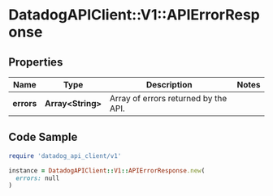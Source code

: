 # DatadogAPIClient::V1::APIErrorResponse

## Properties

| Name | Type | Description | Notes |
| ---- | ---- | ----------- | ----- |
| **errors** | **Array&lt;String&gt;** | Array of errors returned by the API. |  |

## Code Sample

```ruby
require 'datadog_api_client/v1'

instance = DatadogAPIClient::V1::APIErrorResponse.new(
  errors: null
)
```

